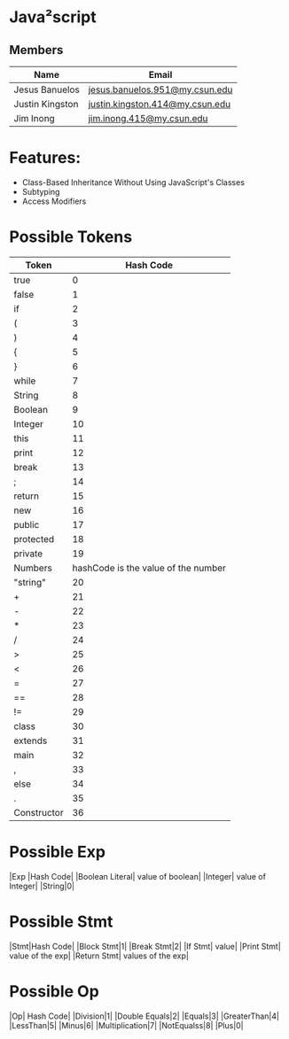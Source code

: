 # Java²script
Members
---
|Name|Email|
|----|-----|
|Jesus Banuelos|jesus.banuelos.951@my.csun.edu|
|Justin Kingston|justin.kingston.414@my.csun.edu|
Jim Inong|jim.inong.415@my.csun.edu|

# Features:
* Class-Based Inheritance Without Using JavaScript's Classes
* Subtyping
* Access Modifiers


# Possible Tokens
|Token|Hash Code|
|-----|---------|
|true|0|
|false|1|
|if|2| 
|(|3|
|)|4|
|{|5|
|}|6|
|while|7|
|String|8|
|Boolean|9|
|Integer|10|
|this|11|
|print|12|
|break|13| 
|;|14|
|return|15|
|new|16|
|public|17|
|protected|18|
|private|19|
|Numbers|hashCode is the value of the number|
|"string"|20|
|+|21|
|-|22|
|*|23|
|/|24|
|>|25|
|< |26|
|=|27|
|==|28|
|!= |29|
|class|30|
|extends|31|
|main|32|
|,|33|
|else|34|
|.|35|
|Constructor|36|


# Possible Exp 
|Exp |Hash Code|
|Boolean Literal| value of boolean|
|Integer| value of Integer|
|String|0|

# Possible Stmt
|Stmt|Hash Code|
|Block Stmt|1|
|Break Stmt|2|
|If Stmt| value|
|Print Stmt| value of the exp|
|Return Stmt| values of the exp|

# Possible Op
|Op| Hash Code|
|Division|1|
|Double Equals|2|
|Equals|3|
|GreaterThan|4|
|LessThan|5|
|Minus|6|
|Multiplication|7|
|NotEqualss|8|
|Plus|0|


